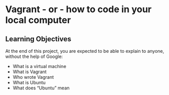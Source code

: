 # Vagrant - or - how to code in your local computer

## Learning Objectives

At the end of this project, you are expected to be able to explain to anyone, without the help of Google:

- What is a virtual machine
- What is Vagrant
- Who wrote Vagrant
- What is Ubuntu
- What does “Ubuntu” mean
